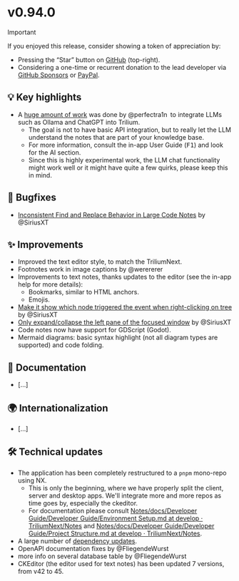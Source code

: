 # v0.94.0
> [!IMPORTANT]
> If you enjoyed this release, consider showing a token of appreciation by:
> 
> *   Pressing the “Star” button on [GitHub](https://github.com/TriliumNext/Notes) (top-right).
> *   Considering a one-time or recurrent donation to the lead developer via [GitHub Sponsors](https://github.com/sponsors/eliandoran) or [PayPal](https://paypal.me/eliandoran).

## 💡 Key highlights

*   A [huge amount of work](https://github.com/TriliumNext/Notes/pull/1325) was done by @perfectra1n to integrate LLMs such as Ollama and ChatGPT into Trilium.
    *   The goal is not to have basic API integration, but to really let the LLM understand the notes that are part of your knowledge base.
    *   For more information, consult the in-app User Guide (<kbd>F1</kbd>) and look for the AI section.
    *   Since this is highly experimental work, the LLM chat functionality might work well or it might have quite a few quirks, please keep this in mind.

## 🐞 Bugfixes

*   [Inconsistent Find and Replace Behavior in Large Code Notes](https://github.com/TriliumNext/Notes/issues/1826) by @SiriusXT

## ✨ Improvements

*   Improved the text editor style, to match the TriliumNext.
*   Footnotes work in image captions by @werererer
*   Improvements to text notes, thanks updates to the editor (see the in-app help for more details):
    *   Bookmarks, similar to HTML anchors.
    *   Emojis.
*   [Make it show which node triggered the event when right-clicking on tree](https://github.com/TriliumNext/Notes/pull/1861) by @SiriusXT
*   [Only expand/collapse the left pane of the focused window](https://github.com/TriliumNext/Notes/pull/1905) by @SiriusXT
*   Code notes now have support for GDScript (Godot).
*   Mermaid diagrams: basic syntax highlight (not all diagram types are supported) and code folding.

## 📖 Documentation

*   \[…\]

## 🌍 Internationalization

*   \[…\]

## 🛠️ Technical updates

*   The application has been completely restructured to a `pnpm` mono-repo using NX.
    *   This is only the beginning, where we have properly split the client, server and desktop apps. We'll integrate more and more repos as time goes by, especially the ckeditor.
    *   For documentation please consult [Notes/docs/Developer Guide/Developer Guide/Environment Setup.md at develop · TriliumNext/Notes](https://github.com/TriliumNext/Notes/blob/develop/docs/Developer%20Guide/Developer%20Guide/Environment%20Setup.md) and [Notes/docs/Developer Guide/Developer Guide/Project Structure.md at develop · TriliumNext/Notes](https://github.com/TriliumNext/Notes/blob/develop/docs/Developer%20Guide/Developer%20Guide/Project%20Structure.md).
*   A large number of [dependency updates](https://github.com/TriliumNext/Notes/milestone/13).
*   OpenAPI documentation fixes by @FliegendeWurst
*   more info on several database table by @FliegendeWurst
*   CKEditor (the editor used for text notes) has been updated 7 versions, from v42 to 45.